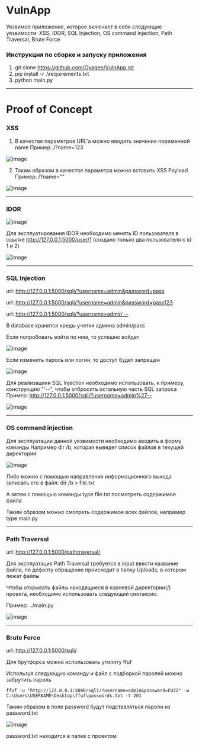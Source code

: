 # VulnApp
Уязвимое приложение, которое включает в себя следующие уязвимости: XSS, IDOR, SQL Injection, OS command injection, Path Traversal, Brute Force

### Инструкция по сборке и запуску приложения
1. git clone https://github.com/Oyagee/VulnApp.git
2. pip install -r .\requirements.txt
3. python main.py

---

# Proof of Concept

### XSS

1. В качестве параметров URL'а можно вводить значение переменной name 
Пример: /?name=123

![image](https://github.com/Oyagee/VulnApp/assets/73120241/05ee5afa-b226-49d1-864c-fe61a24c0a6d)

2. Таким образом в качестве параметра можно вставить XSS Payload
Пример: /?name="<script>alert(123)</script>"

![image](https://github.com/Oyagee/VulnApp/assets/73120241/0e9ba0c1-66a8-4db0-b209-a2556a06cbf8)

---

### IDOR

![image](https://github.com/Oyagee/VulnApp/assets/73120241/5e444309-1726-4385-9825-4e81f4062251)

Для эксплуатирования IDOR необходимо менять ID пользователя в ссылке http://127.0.0.1:5000/user/1 (создано только два пользователя с id 1 и 2)

![image](https://github.com/Oyagee/VulnApp/assets/73120241/ed70b0e7-7dde-4172-a149-f95848ee8582)

---

### SQL Injection

url: http://127.0.0.1:5000/sqli/?username=admin&password=pass

url: http://127.0.0.1:5000/sqli/?username=admin&password=pass123

url: http://127.0.0.1:5000/sqli/?username=admin'--

В database хранятся креды учетки админа admin/pass

Если попробовать войти по ним, то успешно войдет

![image](https://github.com/Oyagee/VulnApp/assets/73120241/3e564c0a-6c00-42db-be39-3f63276e33a7)

Если изменить пароль или логин, то доступ будет запрещен

![image](https://github.com/Oyagee/VulnApp/assets/73120241/919f3ee7-36f2-42ad-bdd7-839c7b405f14)

Для реализациия SQL Injection необходимо использовать, к примеру, конструкцию "'--", чтобы отбросить остальную часть SQL запроса
Пример: http://127.0.0.1:5000/sqli/?username=admin%27--

![image](https://github.com/Oyagee/VulnApp/assets/73120241/280e4ec7-23a1-4735-ac37-64bca80660c8)

---

### OS command injection

Для эксплуатации данной уязвимости необходимо вводить в форму команды
Например dir /b, которая выведет список файлов в текущей директории

![image](https://github.com/Oyagee/VulnApp/assets/73120241/6f6725df-7745-45a8-af75-08e374569c54)

Либо можно с помощью направления информационного выхода записать его в файл: dir /b > file.txt

А затем с помощью команды type file.txt посмотреть содержимое файла

Таким образом можно смотреть содержимое всех файлов, например type main.py

---

### Path Traversal

url: http://127.0.0.1:5000/pathtraversal/

Для эксплуатация Path Traversal требуется в input ввести название файла, по дефолту обращение происходит в папку Uploads, в котором лежат файлы

Чтобы открывать файлы находящиеся в корневой директории(/) проекта, необходимо использовать следующий синтаксис:

Пример: ../main.py 

![image](https://github.com/Oyagee/VulnApp/assets/73120241/2a7766c7-c619-4a93-895b-538a2ae067d9)

---

### Brute Force

url: http://127.0.0.1:5000/sqli/

Для брутфорса можно использовать утилиту ffuf

Используя следующую команду и файл с подборкой паролей можно забрутить пароль
```
ffuf -u "http://127.0.0.1:5000/sqli/?username=admin&password=FUZZ" -w C:\Users\USERNAME\Desktop\ffuf\passwords.txt -t 201
```
Таким образом в поле password будут подставляться пароли из password.txt

![image](https://github.com/Oyagee/VulnApp/assets/73120241/448de31b-045e-4394-b3e7-4c205acc44e3)

password.txt находится в папке с проектом



